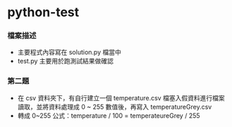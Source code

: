# python-test

### 檔案描述
- 主要程式內容寫在 solution.py 檔當中
- test.py 主要用於跑測試結果做確認

### 第二題
- 在 csv 資料夾下，有自行建立一個 temperature.csv 檔塞入假資料進行檔案讀取，並將資料處理成 0 ~ 255 數值後，再寫入 temperatureGrey.csv
- 轉成 0~255 公式：temperature / 100 = temperateureGrey / 255
